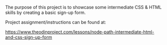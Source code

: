 The purpose of this project is to showcase some intermediate CSS & HTML skills by creating a basic sign-up form.

Project assignment/instructions can be found at:

https://www.theodinproject.com/lessons/node-path-intermediate-html-and-css-sign-up-form